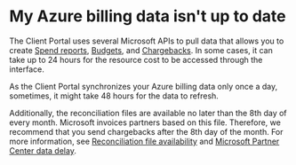 # My Azure billing data isn't up to date

The Client Portal uses several Microsoft APIs to pull data that allows you to create [Spend reports](../../platform-modules/other-tools/reports/spend-reports-consumption-overview.md), [Budgets](../../extensions/cloud-tools/budgets/), and [Chargebacks](../../extensions/cloud-tools/chargebacks/). In some cases, it can take up to 24 hours for the resource cost to be accessed through the interface.

As the Client Portal synchronizes your Azure billing data only once a day, sometimes, it might take 48 hours for the data to refresh.

Additionally, the reconciliation files are available no later than the 8th day of every month. Microsoft invoices partners based on this file. Therefore, we recommend that you send chargebacks after the 8th day of the month. For more information, see [Reconciliation file availability](https://docs.microsoft.com/en-us/partner-center/billing-basics) and [Microsoft Partner Center data delay](https://docs.microsoft.com/en-us/partner-center/daily-rated-usage-recon-files).
